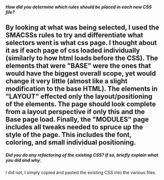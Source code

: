 ##### How did you determine which rules should be placed in each new CSS file?

By looking at what was being selected, I used the SMACSSs rules to try and differentiate what selectors went is what css page. I thought about it as if each page of css loaded individually (similarly to how html loads before the CSS). The elements that were "BASE" were the ones that would have the biggest overall scope, yet would change it very little (almost like a slight modification to the base HTML). The elements in "LAYOUT" effected only the layout/positioning of the elements. The page should look complete from a layout perspective if only this and the Base page load. Finally, the "MODULES" page includes all tweaks needed to spruce up the style of the page. This includes the font, coloring, and small individual positioning.
---

##### Did you do any refactoring of the existing CSS? If so, briefly explain what you did and why.

I did not, I simply copied and pasted the existing CSS into the various files. 

